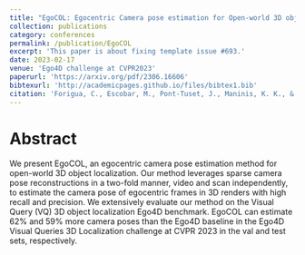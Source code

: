 ```yaml
---
title: "EgoCOL: Egocentric Camera pose estimation for Open-world 3D object Localization@ Ego4D challenge 2023"
collection: publications
category: conferences
permalink: /publication/EgoCOL
excerpt: 'This paper is about fixing template issue #693.'
date: 2023-02-17
venue: 'Ego4D challenge at CVPR2023'
paperurl: 'https://arxiv.org/pdf/2306.16606'
bibtexurl: 'http://academicpages.github.io/files/bibtex1.bib'
citation: 'Forigua, C., Escobar, M., Pont-Tuset, J., Maninis, K. K., & Arbeláez, P. (2023). EgoCOL: Egocentric Camera pose estimation for Open-world 3D object Localization@ Ego4D challenge 2023. arXiv preprint arXiv:2306.16606.'
---
```


Abstract
====
We present EgoCOL, an egocentric camera pose estimation method for open-world 3D object localization. Our method leverages sparse camera pose reconstructions in a two-fold manner, video and scan independently, to estimate the camera pose of egocentric frames in 3D renders with high recall and precision. We extensively evaluate our method on the Visual Query (VQ) 3D object localization Ego4D benchmark. EgoCOL can estimate 62% and 59% more camera poses than the Ego4D baseline in the Ego4D Visual Queries 3D Localization challenge at CVPR 2023 in the val and test sets, respectively.